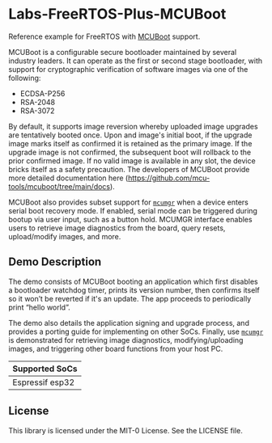 # Labs-FreeRTOS-Plus-MCUBoot
Reference example for FreeRTOS with [MCUBoot](https://github.com/mcu-tools/mcuboot) support.

MCUBoot is a configurable secure bootloader maintained by several industry leaders. It can operate as the first or second stage bootloader, with support for cryptographic verification of software images via one of the following:

* ECDSA-P256
* RSA-2048
* RSA-3072

By default, it supports image reversion whereby uploaded image upgrades are tentatively booted once. Upon and image's initial boot, if the upgrade image marks itself as confirmed it is retained as the primary image. If the upgrade image is not confirmed, the subsequent boot will rollback to the prior confirmed image. If no valid image is available in any slot, the device bricks itself as a safety precaution. The developers of MCUBoot provide more detailed documentation here (https://github.com/mcu-tools/mcuboot/tree/main/docs).

MCUBoot also provides subset support for [`mcumgr`](https://github.com/apache/mynewt-mcumgr-cli) when a device enters serial boot recovery mode. If enabled, serial mode can be triggered during bootup via user input, such as a button hold. MCUMGR interface enables users to retrieve image diagnostics from the board, query resets, upload/modify images, and more.

## Demo Description
The demo consists of MCUBoot booting an application which first disables a bootloader watchdog timer, prints its version number, then confirms itself so it won’t be reverted if it's an update. The app proceeds to periodically print “hello world”. 

The demo also details the application signing and upgrade process, and provides a porting guide for implementing on other SoCs. Finally, use [`mcumgr`](https://github.com/apache/mynewt-mcumgr-cli) is demonstrated for retrieving image diagnostics, modifying/uploading images, and triggering other board functions from your host PC.


| Supported SoCs |
| ---- |
| Espressif esp32 |

## License

This library is licensed under the MIT-0 License. See the LICENSE file.

